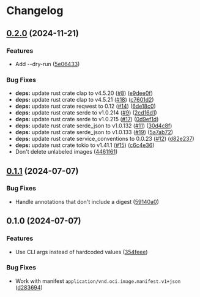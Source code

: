 # Changelog

## [0.2.0](https://github.com/philipcristiano/docker-registry-cleaner/compare/v0.1.1...v0.2.0) (2024-11-21)


### Features

* Add --dry-run ([5e06433](https://github.com/philipcristiano/docker-registry-cleaner/commit/5e06433ae8dfe1be9ed84c0431b5fb658680ec0c))


### Bug Fixes

* **deps:** update rust crate clap to v4.5.20 ([#8](https://github.com/philipcristiano/docker-registry-cleaner/issues/8)) ([e9dee0f](https://github.com/philipcristiano/docker-registry-cleaner/commit/e9dee0f4b1dd98648fc3773dcb5ad088f8c03f72))
* **deps:** update rust crate clap to v4.5.21 ([#18](https://github.com/philipcristiano/docker-registry-cleaner/issues/18)) ([c7601d2](https://github.com/philipcristiano/docker-registry-cleaner/commit/c7601d2ec42b591300d43fde70e2cf9394040276))
* **deps:** update rust crate reqwest to 0.12 ([#14](https://github.com/philipcristiano/docker-registry-cleaner/issues/14)) ([6de18c0](https://github.com/philipcristiano/docker-registry-cleaner/commit/6de18c02d1ac22d4267d5b5cdc6c60c2591385fb))
* **deps:** update rust crate serde to v1.0.214 ([#9](https://github.com/philipcristiano/docker-registry-cleaner/issues/9)) ([2cd16d1](https://github.com/philipcristiano/docker-registry-cleaner/commit/2cd16d107ad50ee407ae467644871923cc382135))
* **deps:** update rust crate serde to v1.0.215 ([#17](https://github.com/philipcristiano/docker-registry-cleaner/issues/17)) ([0d9ef1d](https://github.com/philipcristiano/docker-registry-cleaner/commit/0d9ef1d9731b4aa59312090b0a80bee414ab3fd4))
* **deps:** update rust crate serde_json to v1.0.132 ([#11](https://github.com/philipcristiano/docker-registry-cleaner/issues/11)) ([30d4c8f](https://github.com/philipcristiano/docker-registry-cleaner/commit/30d4c8f2fdc9da8f56ffc9f8e00fdb6dca9aaec9))
* **deps:** update rust crate serde_json to v1.0.133 ([#19](https://github.com/philipcristiano/docker-registry-cleaner/issues/19)) ([5a7ab72](https://github.com/philipcristiano/docker-registry-cleaner/commit/5a7ab7212984cc769580b344f152bd559a958c57))
* **deps:** update rust crate service_conventions to 0.0.23 ([#12](https://github.com/philipcristiano/docker-registry-cleaner/issues/12)) ([d82e237](https://github.com/philipcristiano/docker-registry-cleaner/commit/d82e23723b30c9f797ba54d3ce3e3fdee3e03ed6))
* **deps:** update rust crate tokio to v1.41.1 ([#15](https://github.com/philipcristiano/docker-registry-cleaner/issues/15)) ([c6c4e36](https://github.com/philipcristiano/docker-registry-cleaner/commit/c6c4e36eae7b42756bfb2c0adc61da74098c941b))
* Don't delete unlabeled images ([4461f61](https://github.com/philipcristiano/docker-registry-cleaner/commit/4461f61963f82ff372a27fe803d100ba9d283fc7))

## [0.1.1](https://github.com/philipcristiano/docker-registry-cleaner/compare/v0.1.0...v0.1.1) (2024-07-07)


### Bug Fixes

* Handle annotations that don't include a digest ([59140a0](https://github.com/philipcristiano/docker-registry-cleaner/commit/59140a00e3d040919ec6896e665352933cb6c0de))

## 0.1.0 (2024-07-07)


### Features

* Use CLI args instead of hardcoded values ([354feee](https://github.com/philipcristiano/docker-registry-cleaner/commit/354feee33377f41798da50a710e2aaa179f02de3))


### Bug Fixes

* Work with manifest `application/vnd.oci.image.manifest.v1+json` ([d283694](https://github.com/philipcristiano/docker-registry-cleaner/commit/d283694b1e0533cf08da3620b033dd95658eb6e4))
